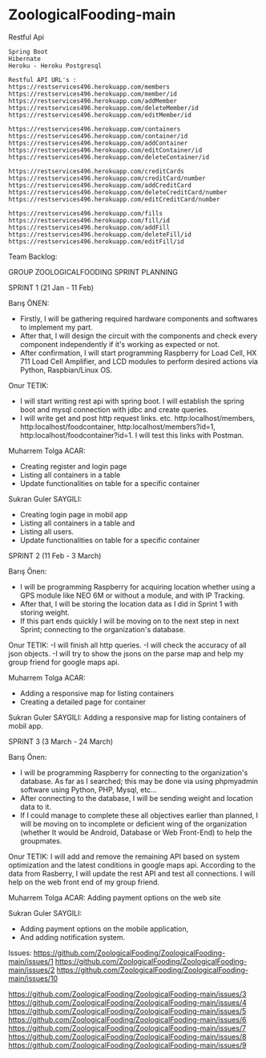 # ZoologicalFooding-main

Restful Api
    
    Spring Boot 
    Hibernate
    Heroku - Heroku Postgresql

    Restful API URL's : 
    https://restservices496.herokuapp.com/members    
    https://restservices496.herokuapp.com/member/id  
    https://restservices496.herokuapp.com/addMember
    https://restservices496.herokuapp.com/deleteMember/id
    https://restservices496.herokuapp.com/editMember/id

    https://restservices496.herokuapp.com/containers
    https://restservices496.herokuapp.com/container/id
    https://restservices496.herokuapp.com/addContainer
    https://restservices496.herokuapp.com/editContainer/id
    https://restservices496.herokuapp.com/deleteContainer/id

    https://restservices496.herokuapp.com/creditCards
    https://restservices496.herokuapp.com/creditCard/number
    https://restservices496.herokuapp.com/addCreditCard
    https://restservices496.herokuapp.com/deleteCreditCard/number
    https://restservices496.herokuapp.com/editCreditCard/number

    https://restservices496.herokuapp.com/fills
    https://restservices496.herokuapp.com/fill/id
    https://restservices496.herokuapp.com/addFill
    https://restservices496.herokuapp.com/deleteFill/id
    https://restservices496.herokuapp.com/editFill/id





Team Backlog: 

GROUP ZOOLOGICALFOODING
SPRINT PLANNING

SPRINT 1 (21 Jan - 11 Feb)

Barış ÖNEN: 
- Firstly, I will be gathering required hardware components and softwares to implement my part. 
- After that, I will design the circuit with the components and check every component independently if it's working as expected or not. 
- After confirmation, I will start programming Raspberry for Load Cell, HX 711 Load Cell Amplifier, and LCD modules to perform desired actions via Python, Raspbian/Linux OS.

Onur TETIK:
- I will start writing rest api with spring boot. I will establish the spring boot and mysql connection with jdbc and create queries.
- I will write get and post http request links. etc. http:localhost/members, http:localhost/foodcontainer, http:localhost/members?id=1, http:localhost/foodcontainer?id=1.
I will test this links with Postman.

Muharrem Tolga ACAR:
- Creating register and login page 
- Listing all containers in a table
- Update functionalities on table for a specific container

Sukran Guler SAYGILI:
- Creating login page in mobil app
- Listing all containers in a table and
- Listing all users.
- Update functionalities on table for a specific container

SPRINT 2 (11 Feb - 3 March)

Barış Önen:
- I will be programming Raspberry for acquiring location whether using a GPS module like NEO 6M or without a module, and with IP Tracking. 
- After that, I will be storing the location data as I did in Sprint 1 with storing weight. 
- If this part ends quickly I will be moving on to the next step in next Sprint; connecting to the organization's database.

Onur TETIK:
-I will finish all http queries.
-I will check the accuracy of all json objects.
-I will try to show the jsons on the parse map and help my group friend for google maps api.

Muharrem Tolga ACAR:
- Adding a responsive map for listing containers
- Creating a detailed page for container 

Sukran Guler SAYGILI:
Adding a responsive map for listing containers of mobil app.

SPRINT 3 (3 March - 24 March)

Barış Önen:
- I will be programming Raspberry for connecting to the organization's database. As far as I searched; this may be done via using phpmyadmin software using Python, PHP, Mysql, etc...
- After connecting to the database, I will be sending weight and location data to it.
- If I could manage to complete these all objectives earlier than planned, I will be moving on to incomplete or deficient wing of the organization (whether It would be Android, Database or Web Front-End) to help the groupmates.

Onur TETIK:
I will add and remove the remaining API based on system optimization and the latest conditions in google maps api. According to the data from Rasberry, I will update the rest API and test all connections. I will help on the web front end of my group friend.

Muharrem Tolga ACAR:
Adding payment options on the web site

Sukran Guler SAYGILI:
- Adding payment options on the mobile application,
- And adding notification system.

Issues:
https://github.com/ZoologicalFooding/ZoologicalFooding-main/issues/1
https://github.com/ZoologicalFooding/ZoologicalFooding-main/issues/2
https://github.com/ZoologicalFooding/ZoologicalFooding-main/issues/10

https://github.com/ZoologicalFooding/ZoologicalFooding-main/issues/3
https://github.com/ZoologicalFooding/ZoologicalFooding-main/issues/4
https://github.com/ZoologicalFooding/ZoologicalFooding-main/issues/5
https://github.com/ZoologicalFooding/ZoologicalFooding-main/issues/6
https://github.com/ZoologicalFooding/ZoologicalFooding-main/issues/7
https://github.com/ZoologicalFooding/ZoologicalFooding-main/issues/8
https://github.com/ZoologicalFooding/ZoologicalFooding-main/issues/9
